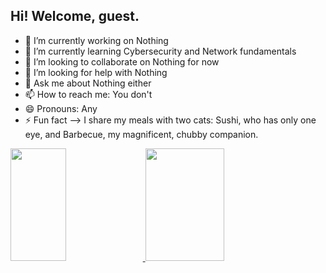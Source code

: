 ## Hi! Welcome, guest.

- 🔭 I’m currently working on Nothing
- 🌱 I’m currently learning Cybersecurity and Network fundamentals
- 👯 I’m looking to collaborate on Nothing for now
- 🤔 I’m looking for help with Nothing
- 💬 Ask me about Nothing either
- 📫 How to reach me: You don't
- 😄 Pronouns: Any
- ⚡ Fun fact --> I share my meals with two cats: Sushi, who has only one eye, and Barbecue, my magnificent, chubby companion.

<div>
  <a href="https://beacons.ai/robsant0s">
  <img height="180em" width="42%" src="https://github-readme-stats.vercel.app/api?username=robsant0s&show_icons=true&theme=dark&include_all_comits=true&count_private=true" />
  <img height="180em" width="50%" src="https://github-readme-stats.vercel.app/api/top-langs/?username=robsant0s&layout=compact&langs_count=16&theme=dark" />
</div>
<!-- ![Badge público do TryHackMe](https://tryhackme.com/api/v2/badges/public-profile?userPublicId=2982874)
